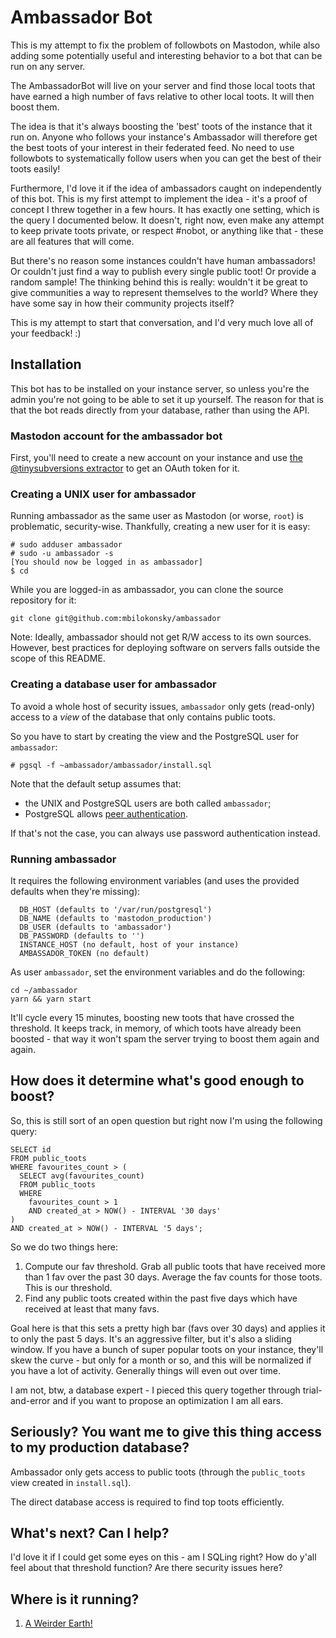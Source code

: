 # Ambassador Bot
This is my attempt to fix the problem of followbots on Mastodon, while also adding some potentially useful and interesting behavior to a bot that can be run on any server.

The AmbassadorBot will live on your server and find those local toots that have earned a high number of favs relative to other local toots. It will then boost them.

The idea is that it's always boosting the 'best' toots of the instance that it run on. Anyone who follows your instance's Ambassador will therefore get the best toots of your interest in their federated feed. No need to use followbots to systematically follow users when you can get the best of their toots easily!

Furthermore, I'd love it if the idea of ambassadors caught on independently of this bot. This is my first attempt to implement the idea - it's a proof of concept I threw together in a few hours. It has exactly one setting, which is the query I documented below. It doesn't, right now, even make any attempt to keep private toots private, or respect #nobot, or anything like that - these are all features that will come. 

But there's no reason some instances couldn't have human ambassadors! Or couldn't just find a way to publish every single public toot! Or provide a random sample! The thinking behind this is really: wouldn't it be great to give communities a way to represent themselves to the world? Where they have some say in how their community projects itself?

This is my attempt to start that conversation, and I'd very much love all of your feedback! :)


## Installation

This bot has to be installed on your instance server, so unless you're the admin you're not going to be able to set it up yourself. The reason for that is that the bot reads directly from your database, rather than using the API.


### Mastodon account for the ambassador bot

First, you'll need to create a new account on your instance and use [the @tinysubversions extractor](http://tinysubversions.com/notes/mastodon-bot/) to get an OAuth token for it. 

### Creating a UNIX user for ambassador

Running ambassador as the same user as Mastodon (or worse, `root`) is
problematic, security-wise.  Thankfully, creating a new user for it is easy:

	# sudo adduser ambassador
	# sudo -u ambassador -s
	[You should now be logged in as ambassador]
	$ cd

While you are logged-in as ambassador, you can clone the source repository for it:

	git clone git@github.com:mbilokonsky/ambassador


Note: Ideally, ambassador should not get R/W access to its own sources.
      However, best practices for deploying software on servers falls outside
	  the scope of this README.


### Creating a database user for ambassador

To avoid a whole host of security issues, `ambassador` only gets (read-only)
access to a *view* of the database that only contains public toots.

So you have to start by creating the view and the PostgreSQL user for
`ambassador`:

	# pgsql -f ~ambassador/ambassador/install.sql


Note that the default setup assumes that:
- the UNIX and PostgreSQL users are both called `ambassador`;
- PostgreSQL allows [peer authentication].

If that's not the case, you can always use password authentication instead.

[peer authentication]: https://www.postgresql.org/docs/9.6/static/auth-methods.html#AUTH-PEER


### Running ambassador

It requires the following environment variables
(and uses the provided defaults when they're missing):

```  
  DB_HOST (defaults to '/var/run/postgresql')
  DB_NAME (defaults to 'mastodon_production')
  DB_USER (defaults to 'ambassador')
  DB_PASSWORD (defaults to '')
  INSTANCE_HOST (no default, host of your instance)
  AMBASSADOR_TOKEN (no default)
```

As user `ambassador`, set the environment variables and do the following:

	cd ~/ambassador
	yarn && yarn start


It'll cycle every 15 minutes, boosting new toots that have crossed the threshold. It keeps track, in memory, of which toots have already been boosted - that way it won't spam the server trying to boost them again and again.


## How does it determine what's good enough to boost?

So, this is still sort of an open question but right now I'm using the following query:

```
SELECT id 
FROM public_toots
WHERE favourites_count > (
  SELECT avg(favourites_count) 
  FROM public_toots
  WHERE 
    favourites_count > 1
    AND created_at > NOW() - INTERVAL '30 days'
)
AND created_at > NOW() - INTERVAL '5 days';
```

So we do two things here:

1. Compute our fav threshold. Grab all public toots that have received more than 1 fav over the past 30 days. Average the fav counts for those toots. This is our threshold.
2. Find any public toots created within the past five days which have received at least that many favs.

Goal here is that this sets a pretty high bar (favs over 30 days) and applies it to only the past 5 days. It's an aggressive filter, but it's also a sliding window. If you have a bunch of super popular toots on your instance, they'll skew the curve - but only for a month or so, and this will be normalized if you have a lot of activity. Generally things will even out over time.

I am not, btw, a database expert - I pieced this query together through trial-and-error and if you want to propose an optimization I am all ears.


## Seriously? You want me to give this thing access to my production database?

Ambassador only gets access to public toots (through the `public_toots` view
created in `install.sql`).

The direct database access is required to find top toots efficiently.


## What's next? Can I help?

I'd love it if I could get some eyes on this - am I SQLing right? How do y'all feel about that threshold function? Are there security issues here?


## Where is it running?

1. <a href="https://a.weirder.earth/@ambassador">A Weirder Earth!</a>

